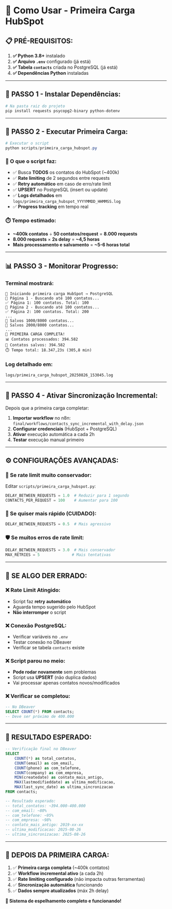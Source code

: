 # 🚀 Como Usar - Primeira Carga HubSpot

## 📋 **PRÉ-REQUISITOS:**

1. **✅ Python 3.8+** instalado
2. **✅ Arquivo `.env`** configurado (já está)
3. **✅ Tabela `contacts`** criada no PostgreSQL (já está)
4. **✅ Dependências Python** instaladas

---

## 🔧 **PASSO 1 - Instalar Dependências:**

```powershell
# Na pasta raiz do projeto
pip install requests psycopg2-binary python-dotenv
```

---

## 🚀 **PASSO 2 - Executar Primeira Carga:**

```powershell
# Executar o script
python scripts/primeira_carga_hubspot.py
```

### **🎯 O que o script faz:**
- ✅ Busca **TODOS** os contatos do HubSpot (~400k)
- ✅ **Rate limiting** de 2 segundos entre requests
- ✅ **Retry automático** em caso de erro/rate limit
- ✅ **UPSERT** no PostgreSQL (insert ou update)
- ✅ **Logs detalhados** em `logs/primeira_carga_hubspot_YYYYMMDD_HHMMSS.log`
- ✅ **Progress tracking** em tempo real

### **⏱️ Tempo estimado:**
- **~400k contatos** ÷ **50 contatos/request** = **8.000 requests**
- **8.000 requests** × **2s delay** = **~4,5 horas**
- **Mais processamento e salvamento** = **~5-6 horas total**

---

## 📊 **PASSO 3 - Monitorar Progresso:**

### **Terminal mostrará:**
```
🚀 Iniciando primeira carga HubSpot → PostgreSQL
📄 Página 1 - Buscando até 100 contatos...
✅ Página 1: 100 contatos. Total: 100
📄 Página 2 - Buscando até 100 contatos...
✅ Página 2: 100 contatos. Total: 200
...
💾 Salvos 1000/8000 contatos...
💾 Salvos 2000/8000 contatos...
...
🎉 PRIMEIRA CARGA COMPLETA!
📊 Contatos processados: 394.582
💾 Contatos salvos: 394.582
⏱️ Tempo total: 18.347,23s (305,8 min)
```

### **Log detalhado em:**
`logs/primeira_carga_hubspot_20250826_153045.log`

---

## 🔄 **PASSO 4 - Ativar Sincronização Incremental:**

Depois que a primeira carga completar:

1. **Importar workflow** no n8n: `final/workflows/contacts_sync_incremental_with_delay.json`
2. **Configurar credenciais** (HubSpot + PostgreSQL)  
3. **Ativar** execução automática a cada 2h
4. **Testar** execução manual primeiro

---

## ⚙️ **CONFIGURAÇÕES AVANÇADAS:**

### **🐌 Se rate limit muito conservador:**
Editar `scripts/primeira_carga_hubspot.py`:
```python
DELAY_BETWEEN_REQUESTS = 1.0  # Reduzir para 1 segundo
CONTACTS_PER_REQUEST = 100    # Aumentar para 100
```

### **🚀 Se quiser mais rápido (CUIDADO):**
```python
DELAY_BETWEEN_REQUESTS = 0.5  # Mais agressivo
```

### **🛡️ Se muitos erros de rate limit:**
```python
DELAY_BETWEEN_REQUESTS = 3.0  # Mais conservador
MAX_RETRIES = 5              # Mais tentativas
```

---

## 🚨 **SE ALGO DER ERRADO:**

### **❌ Rate Limit Atingido:**
- Script faz **retry automático**
- Aguarda tempo sugerido pelo HubSpot
- **Não interromper** o script

### **❌ Conexão PostgreSQL:**
- Verificar variáveis no `.env`
- Testar conexão no DBeaver
- Verificar se tabela `contacts` existe

### **❌ Script parou no meio:**
- **Pode rodar novamente** sem problemas
- Script usa **UPSERT** (não duplica dados)
- Vai processar apenas contatos novos/modificados

### **❌ Verificar se completou:**
```sql
-- No DBeaver
SELECT COUNT(*) FROM contacts;
-- Deve ser próximo de 400.000
```

---

## 🎯 **RESULTADO ESPERADO:**

```sql
-- Verificação final no DBeaver
SELECT 
    COUNT(*) as total_contatos,
    COUNT(email) as com_email,
    COUNT(phone) as com_telefone,
    COUNT(company) as com_empresa,
    MIN(createdate) as contato_mais_antigo,
    MAX(lastmodifieddate) as ultima_modificacao,
    MAX(last_sync_date) as ultima_sincronizacao
FROM contacts;

-- Resultado esperado:
-- total_contatos: ~394.000-400.000
-- com_email: ~80% 
-- com_telefone: ~95%
-- com_empresa: ~98%
-- contato_mais_antigo: 2019-xx-xx
-- ultima_modificacao: 2025-08-26
-- ultima_sincronizacao: 2025-08-26
```

---

## 🎉 **DEPOIS DA PRIMEIRA CARGA:**

1. ✅ **Primeira carga completa** (~400k contatos)
2. ✅ **Workflow incremental ativo** (a cada 2h)  
3. ✅ **Rate limiting configurado** (não impacta outras ferramentas)
4. ✅ **Sincronização automática** funcionando
5. ✅ **Dados sempre atualizados** (máx 2h delay)

**🚀 Sistema de espelhamento completo e funcionando!**

